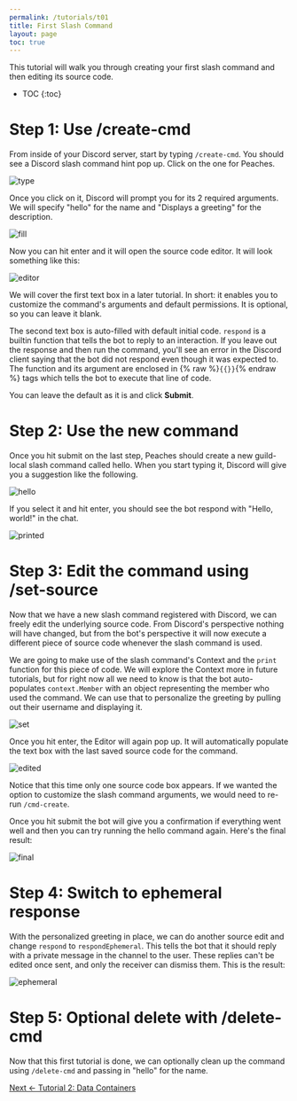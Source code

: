 ```yaml
---
permalink: /tutorials/t01
title: First Slash Command
layout: page
toc: true
---
```


This tutorial will walk you through creating your first slash command and then editing its source code.

* TOC
{:toc}

# Step 1: Use /create-cmd

From inside of your Discord server, start by typing `/create-cmd`. You should see a Discord slash command hint pop up. Click on the one for Peaches.

![type](/peaches-bot.docs/assets/t01/type.png)

Once you click on it, Discord will prompt you for its 2 required arguments. We will specify "hello" for the name and "Displays a greeting" for the description.

![fill](/peaches-bot.docs/assets/t01/fill.png)

Now you can hit enter and it will open the source code editor. It will look something like this:

![editor](/peaches-bot.docs/assets/t01/editor.png)

We will cover the first text box in a later tutorial. In short: it enables you to customize the command's arguments and default permissions. It is optional, so you can leave it blank.

The second text box is auto-filled with default initial code. `respond` is a builtin function that tells the bot to reply to an interaction. If you leave out the response and then run the command, you'll see an error in the Discord client saying that the bot did not respond even though it was expected to. The function and its argument are enclosed in {% raw %}`{{}}`{% endraw %} tags which tells the bot to execute that line of code.

You can leave the default as it is and click **Submit**.

# Step 2: Use the new command

Once you hit submit on the last step, Peaches should create a new guild-local slash command called hello. When you start typing it, Discord will give you a suggestion like the following.

![hello](/peaches-bot.docs/assets/t01/hello.png)

If you select it and hit enter, you should see the bot respond with "Hello, world!" in the chat.

![printed](/peaches-bot.docs/assets/t01/printed.png)

# Step 3: Edit the command using /set-source

Now that we have a new slash command registered with Discord, we can freely edit the underlying source code. From Discord's perspective nothing will have changed, but from the bot's perspective it will now execute a different piece of source code whenever the slash command is used.

We are going to make use of the slash command's Context and the `print` function for this piece of code. We will explore the Context more in future tutorials, but for right now all we need to know is that the bot auto-populates `context.Member` with an object representing the member who used the command. We can use that to personalize the greeting by pulling out their username and displaying it.

![set](/peaches-bot.docs/assets/t01/set.png)

Once you hit enter, the Editor will again pop up. It will automatically populate the text box with the last saved source code for the command.

![edited](/peaches-bot.docs/assets/t01/edited.png)

Notice that this time only one source code box appears. If we wanted the option to customize the slash command arguments, we would need to re-run `/cmd-create`.

Once you hit submit the bot will give you a confirmation if everything went well and then you can try running the hello command again. Here's the final result:

![final](/peaches-bot.docs/assets/t01/final.png)

# Step 4: Switch to ephemeral response

With the personalized greeting in place, we can do another source edit and change `respond` to `respondEphemeral`. This tells the bot that it should reply with a private message in the channel to the user. These replies can't be edited once sent, and only the receiver can dismiss them. This is the result:

![ephemeral](/peaches-bot.docs/assets/t01/ephemeral.png)

# Step 5: Optional delete with /delete-cmd

Now that this first tutorial is done, we can optionally clean up the command using `/delete-cmd` and passing in "hello" for the name.

[Next <- Tutorial 2: Data Containers](/peaches-bot.docs/tutorials/t02)